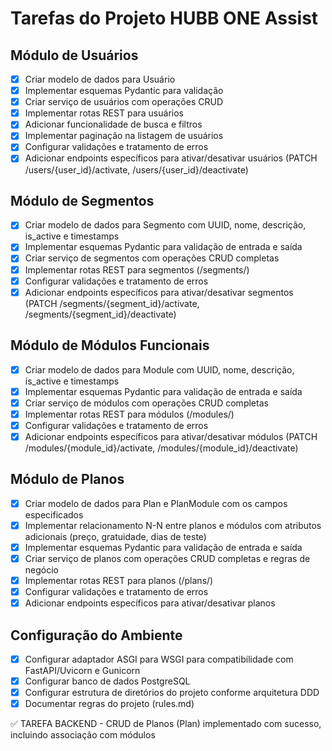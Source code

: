 # Tarefas do Projeto HUBB ONE Assist

## Módulo de Usuários

- [x] Criar modelo de dados para Usuário
- [x] Implementar esquemas Pydantic para validação
- [x] Criar serviço de usuários com operações CRUD
- [x] Implementar rotas REST para usuários
- [x] Adicionar funcionalidade de busca e filtros
- [x] Implementar paginação na listagem de usuários
- [x] Configurar validações e tratamento de erros
- [x] Adicionar endpoints específicos para ativar/desativar usuários (PATCH /users/{user_id}/activate, /users/{user_id}/deactivate)

## Módulo de Segmentos

- [x] Criar modelo de dados para Segmento com UUID, nome, descrição, is_active e timestamps
- [x] Implementar esquemas Pydantic para validação de entrada e saída
- [x] Criar serviço de segmentos com operações CRUD completas
- [x] Implementar rotas REST para segmentos (/segments/)
- [x] Configurar validações e tratamento de erros
- [x] Adicionar endpoints específicos para ativar/desativar segmentos (PATCH /segments/{segment_id}/activate, /segments/{segment_id}/deactivate)

## Módulo de Módulos Funcionais

- [x] Criar modelo de dados para Module com UUID, nome, descrição, is_active e timestamps
- [x] Implementar esquemas Pydantic para validação de entrada e saída
- [x] Criar serviço de módulos com operações CRUD completas
- [x] Implementar rotas REST para módulos (/modules/)
- [x] Configurar validações e tratamento de erros
- [x] Adicionar endpoints específicos para ativar/desativar módulos (PATCH /modules/{module_id}/activate, /modules/{module_id}/deactivate)

## Módulo de Planos

- [x] Criar modelo de dados para Plan e PlanModule com os campos especificados
- [x] Implementar relacionamento N-N entre planos e módulos com atributos adicionais (preço, gratuidade, dias de teste)
- [x] Implementar esquemas Pydantic para validação de entrada e saída
- [x] Criar serviço de planos com operações CRUD completas e regras de negócio
- [x] Implementar rotas REST para planos (/plans/)
- [x] Configurar validações e tratamento de erros
- [x] Adicionar endpoints específicos para ativar/desativar planos

## Configuração do Ambiente

- [x] Configurar adaptador ASGI para WSGI para compatibilidade com FastAPI/Uvicorn e Gunicorn
- [x] Configurar banco de dados PostgreSQL
- [x] Configurar estrutura de diretórios do projeto conforme arquitetura DDD
- [x] Documentar regras do projeto (rules.md)

✅ TAREFA BACKEND - CRUD de Planos (Plan) implementado com sucesso, incluindo associação com módulos